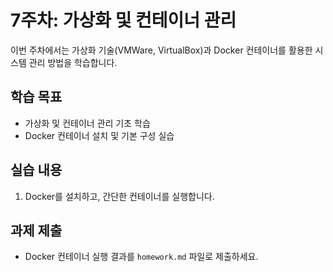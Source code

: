# 7주차: 가상화 및 컨테이너 관리

이번 주차에서는 가상화 기술(VMWare, VirtualBox)과 Docker 컨테이너를 활용한 시스템 관리 방법을 학습합니다.

## 학습 목표
- 가상화 및 컨테이너 관리 기초 학습
- Docker 컨테이너 설치 및 기본 구성 실습

## 실습 내용
1. Docker를 설치하고, 간단한 컨테이너를 실행합니다.

## 과제 제출
- Docker 컨테이너 실행 결과를 `homework.md` 파일로 제출하세요.
